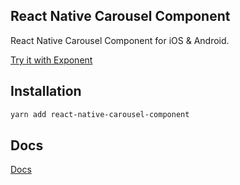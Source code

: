 ## React Native Carousel Component
React Native Carousel Component for iOS & Android.

[Try it with Exponent](https://exp.host/@jacklam718/carousel-example)

## Installation
```bash
yarn add react-native-carousel-component
```

## Docs
[Docs](https://github.com/jacklam718/react-native-carousel-component/tree/master/docs/README.md)
